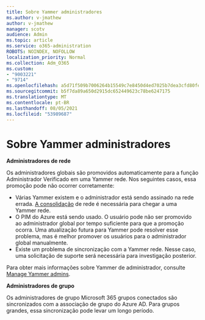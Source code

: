 ```yaml
---
title: Sobre Yammer administradores
ms.author: v-jmathew
author: v-jmathew
manager: scotv
audience: Admin
ms.topic: article
ms.service: o365-administration
ROBOTS: NOINDEX, NOFOLLOW
localization_priority: Normal
ms.collection: Adm_O365
ms.custom:
- "9003221"
- "9714"
ms.openlocfilehash: a5d71f509b7006264b15549c7e8450d4ed7025b7dea3cfd80fe6f0fdf50b0b9c
ms.sourcegitcommit: b5f7da89a650d2915dc652449623c78be6247175
ms.translationtype: MT
ms.contentlocale: pt-BR
ms.lasthandoff: 08/05/2021
ms.locfileid: "53989687"
---
```

# <a name="about-yammer-admins"></a>Sobre Yammer administradores

**Administradores de rede**

Os administradores globais são promovidos automaticamente para a função Administrador Verificado em uma Yammer rede. Nos seguintes casos, essa promoção pode não ocorrer corretamente:

- Várias Yammer existem e o administrador está sendo assinado na rede errada. [A consolidação](https://docs.microsoft.com/yammer/configure-your-yammer-network/consolidate-multiple-yammer-networks) de rede é necessária para chegar a uma Yammer rede.
- O PIM do Azure está sendo usado. O usuário pode não ser promovido ao administrador global por tempo suficiente para que a promoção ocorra. Uma atualização futura para Yammer pode resolver esse problema, mas é melhor promover os usuários para o administrador global manualmente.
- Existe um problema de sincronização com a Yammer rede. Nesse caso, uma solicitação de suporte será necessária para investigação posterior.

Para obter mais informações sobre Yammer de administrador, consulte [Manage Yammer admins](https://docs.microsoft.com/yammer/manage-yammer-users/manage-yammer-admins).

**Administradores de grupo**

Os administradores de grupo Microsoft 365 grupos conectados são sincronizados com a associação de grupo do Azure AD. Para grupos grandes, essa sincronização pode levar um longo período.
